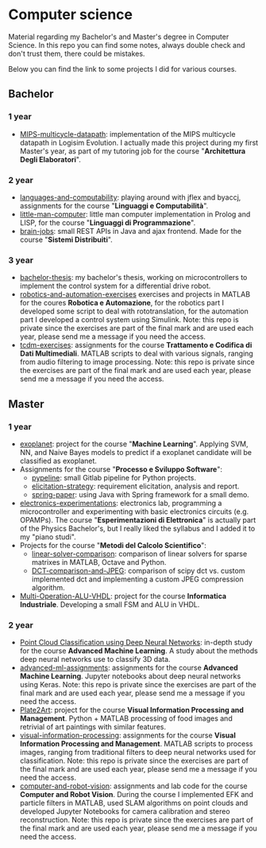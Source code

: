 # Computer science

Material regarding my Bachelor's and Master's degree in Computer Science.
In this repo you can find some notes, always double check and don't trust them, there could be mistakes.

Below you can find the link to some projects I did for various courses.

## Bachelor

### 1 year
- [MIPS-multicycle-datapath](https://github.com/fdila/MIPS-multicycle-datapath): implementation of the MIPS multicycle datapath in Logisim Evolution. I actually made this project during my first Master's year, as part of my tutoring job for the course "**Architettura Degli Elaboratori**".

### 2 year
- [languages-and-computability](https://github.com/fdila/languages-and-computability-unimib): playing around with jflex and byaccj, assignments for the course "**Linguaggi e Computabilità**".
- [little-man-computer](https://github.com/fdila/little-man-computer): little man computer implementation in Prolog and LISP, for the course "**Linguaggi di Programmazione**".
- [brain-jobs](https://github.com/fdila/brain-jobs): small REST APIs in Java and ajax frontend. Made for the course "**Sistemi Distribuiti**".

### 3 year
- [bachelor-thesis](https://github.com/fdila/bachelor-thesis): my bachelor's thesis, working on microcontrollers to implement the control system for a differential drive robot.
- [robotics-and-automation-exercises](https://github.com/fdila/robotics-automation-exercises) exercises and projects in MATLAB for the coures **Robotica e Automazione**, for the robotics part I developed some script to deal with rototranslation, for the automation part I developed a control system using Simulink. Note: this repo is private since the exercises are part of the final mark and are used each year, please send me a message if you need the access.
- [tcdm-exercises](https://github.com/fdila/tcdm-exercises): assignments for the course **Trattamento e Codifica di Dati Multimediali**. MATLAB scripts to deal with various signals, ranging from audio filtering to image processing. Note: this repo is private since the exercises are part of the final mark and are used each year, please send me a message if you need the access.

## Master

### 1 year

- [exoplanet](https://github.com/derogab/exoplanet): project for the course "**Machine Learning**". Applying SVM, NN, and Naive Bayes models to predict if a exoplanet candidate will be classified as exoplanet.
- Assignments for the course "**Processo e Sviluppo Software**":
  - [pypeline](https://gitlab.com/fdila/2020_assignment1_pypeline): small Gitlab pipeline for Python projects.
  - [elicitation-strategy](https://gitlab.com/unishare/processo-e-sviluppo-del-software/2020_assignment2_elicitation_strategy): requirement elicitation, analysis and report.
  - [spring-paper](https://gitlab.com/unishare/processo-e-sviluppo-del-software/2020_assignment3_spring_paper): using Java with Spring framework for a small demo.
- [electronics-experimentations](https://github.com/fdila/electronics-experimentation): electronics lab, programming a microcontroller and experimenting with basic electronics circuits (e.g. OPAMPs). The course "**Esperimentazioni di Elettronica**" is actually part of the Physics Bachelor's, but I really liked the syllabus and I added it to my "piano studi".
- Projects for the course "**Metodi del Calcolo Scientifico**":
  - [linear-solver-comparison](https://github.com/fdila/linear-solver-comparison): comparison of linear solvers for sparse matrixes in MATLAB, Octave and Python.
  - [DCT-comparison-and-JPEG](https://github.com/fdila/DCT-comparison-and-JPEG): comparison of scipy dct vs. custom implemented dct and implementing a custom JPEG compression algorithm.
- [Multi-Operation-ALU-VHDL](https://github.com/fdila/Multi-Operation-ALU-VHDL): project for the course **Informatica Industriale**. Developing a small FSM and ALU in VHDL.

### 2 year

- [Point Cloud Classification using Deep Neural Networks](https://github.com/fdila/point-cloud-classification-report): in-depth study for the course **Advanced Machine Learning**. A study about the methods deep neural networks use to classify 3D data.
- [advanced-ml-assignments](https://github.com/fdila/advanced-ml-assignments): assignments for the course **Advanced Machine Learning**. Jupyter notebooks about deep neural networks using Keras. Note: this repo is private since the exercises are part of the final mark and are used each year, please send me a message if you need the access.
- [Plate2Art](https://github.com/fdila/plate2art): project for the course **Visual Information Processing and Management**. Python + MATLAB processing of food images and retrivial of art paintings with similar features.
- [visual-information-processing](https://github.com/fdila/visual-information-processing): assignments for the course **Visual Information Processing and Management**. MATLAB scripts to process images, ranging from traditional filters to deep neural networks used for classification. Note: this repo is private since the exercises are part of the final mark and are used each year, please send me a message if you need the access.
- [computer-and-robot-vision](https://github.com/fdila/computer-robot-vision): assignments and lab code for the course **Computer and Robot Vision**. During the course I implemented EFK and particle filters in MATLAB, used SLAM algorithms on point clouds and developed Jupyter Notebooks for camera calibration and stereo reconstruction. Note: this repo is private since the exercises are part of the final mark and are used each year, please send me a message if you need the access.
